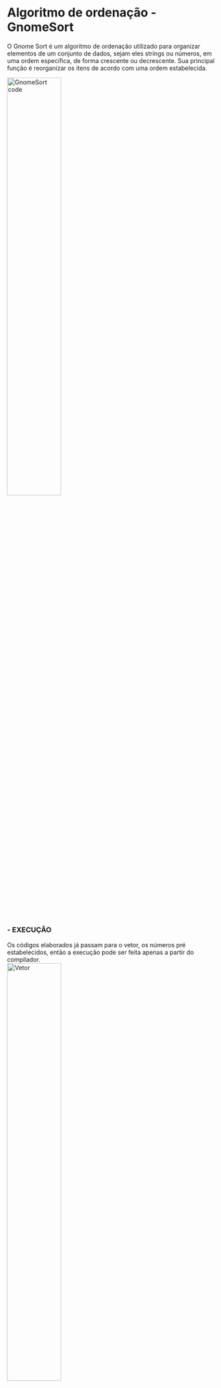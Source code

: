 # Algoritmo de ordenação - GnomeSort

O Gnome Sort é um algoritmo de ordenação utilizado para organizar elementos de um conjunto de dados, sejam eles strings ou números, em uma ordem específica, de forma crescente ou decrescente. Sua principal função é reorganizar os itens de acordo com uma ordem estabelecida.   

<img src="https://github.com/user-attachments/assets/53e85f19-32be-4b88-b7d5-ba5d4024dc6e" alt="GnomeSort code" width="50%">

##

### - EXECUÇÃO

Os códigos elaborados já passam para o vetor, os números pré estabelecidos, então a execução pode ser feita apenas a partir do compilador.    
<img src="https://github.com/user-attachments/assets/58672d4d-c478-4054-b64b-7f20da2585d3" alt="Vetor" width="50%">
<img src="https://github.com/user-attachments/assets/1427500f-9020-4b5f-b085-2ba8a11210a6" alt="Vetor" width="50%">

### - COMPLEXIDADE

A complexidade do Gnome Sort é O(n²) para o pior caso, quando o algoritmo precisa fazer uma ordenação com muitos dados desordenados, e O(n) para o melhor caso, quando os dados já estão todos ou quase todos ordenados.

### - VANTAGENS

Além de utilizar pouco espaço na memória, ele pode ser bem útil se tiver poucos elementos para ordenar.   

### - DESVANTAGEM

Não é recomendado utilizá-lo quando há uma quantidade de dados muito extensa, pelo fato dele precisar percorrer o vetor inteiro, item por item, para identificar os que não estão ordenados, tornando o seu tempo de execução muito lento.  
##
